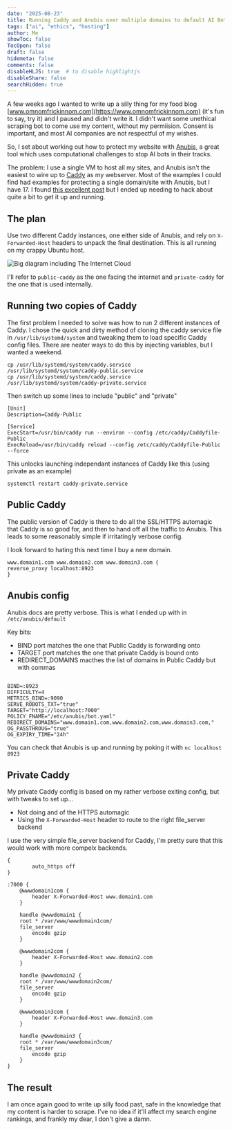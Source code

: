 ```yaml
---
date: "2025-08-23"
title: Running Caddy and Anubis over multiple domains to default AI Bots
tags: ["ai", "ethics", "hosting"]
author: Me
showToc: false
TocOpen: false
draft: false
hidemeta: false
comments: false
disableHLJS: true  # to disable highlightjs
disableShare: false
searchHidden: true
---
```


A few weeks ago I wanted to write up a silly thing for my food blog [www.omnomfrickinnom.com](https://www.omnomfrickinnom.com) (it's fun to say, try it) and I paused and didn't write it.  I didn't want some unethical scraping bot to come use my content, without my permiision.  Consent is important, and most AI companies are not respectful of my wishes.

So, I set about working out how to protect my website with [Anubis](https://anubis.techaro.lol), a great tool which uses computational challenges to stop AI bots in their tracks.

The problem: I use a single VM to host all my sites, and Anubis isn't the easiest to wire up to [Caddy](https://caddyserver.com) as my webserver.  Most of the examples I could find had examples for protecting a single domain/site with Anubis, but I have 17.  I found [this excellent post](https://www.corgijan.dev/2025/05/10/caddy-anubis.html) but I ended up needing to hack about quite a bit to get it up and running.

## The plan

Use two different Caddy instances, one either side of Anubis, and rely on `X-Forwarded-Host` headers to unpack the final destination.  This is all running on my crappy Ubuntu host.

![Big diagram including The Internet Cloud](/images/caddy-anubis-caddy.png)

I'll refer to `public-caddy` as the one facing the internet and `private-caddy` for the one that is used internally.

## Running two copies of Caddy

The first problem I needed to solve was how to run 2 different instances of Caddy.  I chose the quick and dirty method of cloning the caddy service file in `/usr/lib/systemd/system` and tweaking them to load specific Caddy config files.  There are neater ways to do this by injecting variables, but I wanted a weekend.

```
cp /usr/lib/systemd/system/caddy.service /usr/lib/systemd/system/caddy-public.service 
cp /usr/lib/systemd/system/caddy.service /usr/lib/systemd/system/caddy-private.service
```

Then switch up some lines to include "public" and "private"

```
[Unit]
Description=Caddy-Public

[Service]
ExecStart=/usr/bin/caddy run --environ --config /etc/caddy/Caddyfile-Public
ExecReload=/usr/bin/caddy reload --config /etc/caddy/Caddyfile-Public --force
```

This unlocks launching independant instances of Caddy like this (using private as an example)
```
systemctl restart caddy-private.service
```

## Public Caddy

The public version of Caddy is there to do all the SSL/HTTPS automagic that Caddy is so good for, and then to hand off all the traffic to Anubis.   This leads to some reasonably simple if irritatingly verbose config.

I look forward to hating this next time I buy a new domain.

```
www.domain1.com www.domain2.com www.domain3.com {
reverse_proxy localhost:8923
}

```

## Anubis config

Anubis docs are pretty verbose.  This is what I ended up with in `/etc/anubis/default`

Key bits:
* BIND port matches the one that Public Caddy is forwarding onto
* TARGET port matches the one that private Caddy is bound onto
* REDIRECT_DOMAINS macthes the list of domains in Public Caddy but with commas

```

BIND=:8923
DIFFICULTY=4
METRICS_BIND=:9090
SERVE_ROBOTS_TXT="true"
TARGET="http://localhost:7000"
POLICY_FNAME="/etc/anubis/bot.yaml"
REDIRECT_DOMAINS="www.domain1.com,www.domain2.com,www.domain3.com,"
OG_PASSTHROUG="true"
OG_EXPIRY_TIME="24h"

```

You can check that Anubis is up and running by poking it with `nc localhost 8923`



## Private Caddy

My private Caddy config is based on my rather verbose exiting config, but with tweaks to set up...

* Not doing and of the HTTPS automagic
* Using the `X-Forwarded-Host` header to route to the right file_server backend

I use the very simple file_server backend for Caddy, I'm pretty sure that this would work with more compelx backends.   


```
{
        auto_https off
}

:7000 {
    @wwwdomain1com {
        header X-Forwarded-Host www.domain1.com
    }

    handle @wwwdomain1 {
    root * /var/www/wwwdomain1com/
    file_server
        encode gzip
    }

    @wwwdomain2com {
        header X-Forwarded-Host www.domain2.com
    }

    handle @wwwdomain2 {
    root * /var/www/wwwdomain2com/
    file_server
        encode gzip
    }

    @wwwdomain3com {
        header X-Forwarded-Host www.domain3.com
    }

    handle @wwwdomain3 {
    root * /var/www/wwwdomain3com/
    file_server
        encode gzip
    }
}

```

## The result

I am once again good to write up silly food past, safe in the knowledge that my content is harder to scrape.  I've no idea if it'll affect my search engine rankings, and frankly my dear, I don't give a damn.